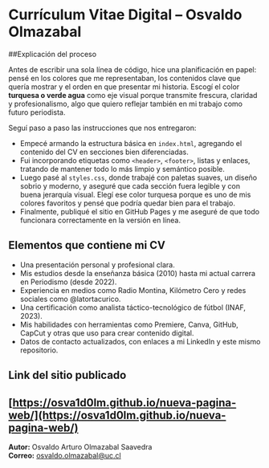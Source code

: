 # Currículum Vitae Digital – Osvaldo Olmazabal

##Explicación del proceso

Antes de escribir una sola línea de código, hice una planificación en papel: pensé en los colores que me representaban, los contenidos clave que quería mostrar y el orden en que presentar mi historia. Escogí el color **turquesa o verde agua** como eje visual porque transmite frescura, claridad y profesionalismo, algo que quiero reflejar también en mi trabajo como futuro periodista.

Seguí paso a paso las instrucciones que nos entregaron:
- Empecé armando la estructura básica en `index.html`, agregando el contenido del CV en secciones bien diferenciadas.
- Fui incorporando etiquetas como `<header>`, `<footer>`, listas y enlaces, tratando de mantener todo lo más limpio y semántico posible.
- Luego pasé al `styles.css`, donde trabajé con paletas suaves, un diseño sobrio y moderno, y aseguré que cada sección fuera legible y con buena jerarquía visual. Elegí ese color turquesa porque es uno de mis colores favoritos y pensé que podría quedar bien para el trabajo.
- Finalmente, publiqué el sitio en GitHub Pages y me aseguré de que todo funcionara correctamente en la versión en línea.

## Elementos que contiene mi CV

- Una presentación personal y profesional clara.
- Mis estudios desde la enseñanza básica (2010) hasta mi actual carrera en Periodismo (desde 2022).
- Experiencia en medios como Radio Montina, Kilómetro Cero y redes sociales como @latortacurico.
- Una certificación como analista táctico-tecnológico de fútbol (INAF, 2023).
- Mis habilidades con herramientas como Premiere, Canva, GitHub, CapCut y otras que uso para crear contenido digital.
- Datos de contacto actualizados, con enlaces a mi LinkedIn y este mismo repositorio.

## Link del sitio publicado

[https://osva1d0lm.github.io/nueva-pagina-web/](https://osva1d0lm.github.io/nueva-pagina-web/)
---
**Autor:** Osvaldo Arturo Olmazabal Saavedra  
**Correo:** osvaldo.olmazabal@uc.cl  
